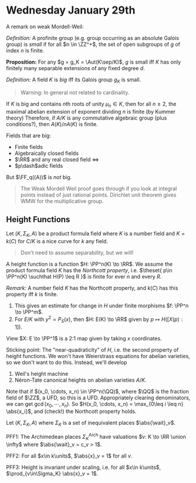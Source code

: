 # Wednesday January 29th

A remark on weak Mordell-Weil:

*Definition:*
A profinite group (e.g. group occurring as an absolute Galois group) is *small* if for all $n \in \ZZ^+$, the set of open subgroups of $g$ of index $n$ is finite.

**Proposition:**
For any $g = g_K = \Aut(K\sep/K)$, $g$ is small iff $K$ has only finitely many separable extensions of any fixed degree $d$.

*Definition:*
A field $K$ is *big* iff its Galois group $g_K$ is small.

> Warning: In general not related to cardinality.

If $K$ is big and contains $n$th roots of unity $\mu_n \in K$, then for all $n\geq 2$, the maximal abelian extension of exponent dividing $n$ is finite (by Kummer theory)
Therefore, if $A/K$ is any commutative algebraic group (plus conditions?), then $A(K)/ nA(K)$ is finite.

Fields that are big:

- Finite fields
- Algebraically closed fields
- $\RR$ and any real closed field $\iff$
- $p\dash$adic fields

But $\FF_q((A))$ is *not* big.

> The Weak Mordell Weil proof goes through if you look at integral points instead of just rational points.
> Dirichlet unit theorem gives WMW for the multiplicative group.

## Height Functions

Let $(K, \Sigma_K, A)$ be a product formula field where $K$ is a number field and $K = k(C)$ for $C/K$ is a nice curve for $k$ any field.

> Don't need to assume separability, but we will!

A height function is a function $H: \PP^n(K) \to \RR$.
We assume the product formula field $K$ has the *Northcott property*, i.e. $\theset{ p\in \PP^n(K) \suchthat H(P) \leq R  }$ is finite for ever $n$ and every $R$.

*Remark:*
A number field $K$ has the Northcott property, and $k(C)$ has this property iff $k$ is finite.

1. This gives an estimate for change in $H$ under finite morphisms $f: \PP^n \to \PP^m$.
2. For $E/K$ with $y^2 = P_S(x)$, then $H: E(K) \to \RR$ given by $p\mapsto H([X(p): 1])$.

View $X: E \to \PP^1$ is a 2:1 map given by taking $x$ coordinates.

Sticking point:
The "near-quadraticity" of $H$, i.e. the second property of height functions.
We won't have Weierstrass equations for abelian varieties, so we don't want to do this.
Instead, we'll develop 

1. Weil's height machine
2. Néron-Tate canonical heights on abelian varieties $A/K$.

Note that if $(x_0, \cdots, x_n) \in \PP^n(\QQ)$, where $\QQ$ is the fraction field of $\ZZ$, a UFD, so this is a UFD.
Appropriately clearing denominators, we can get $\gcd(x_0, \cdots, x_n)$.
So $H(x_0, \cdots, x_n) = \max_{0\leq i \leq n} \abs{x_i}$, and (check!) the Northcott property holds.

Let $(K, \Sigma_K, A)$ where $\Sigma_K$ is a set of inequivalent places $\abs{\wait}_v$.

PFF1: The Archimedean places $\Sigma_K^{\text{Arch}}$ have valuations $v: K \to \RR \union \infty$ where $\abs{\wait}_v = c_v > 1$.

PFF2: For all $x\in k\units$, $\abs{x}_v = 1$ for all $v$.

PFF3: Height is invariant under scaling, i.e. for all $x\in k\units$, $\prod_{v\in\Sigma_K} \abs{x}_v = 1$.


